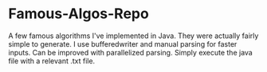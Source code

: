# Famous-Algos-Repo

A few famous algorithms I've implemented in Java. They were actually fairly simple to generate. I use bufferedwriter and manual parsing for faster inputs. Can be improved with parallelized parsing. Simply execute the java file with a relevant .txt file. 
